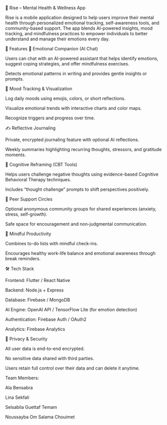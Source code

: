 🧠 Rise – Mental Health & Wellness App

Rise is a mobile application designed to help users improve their mental health through personalized emotional tracking, self-awareness tools, and community-based support. The app blends AI-powered insights, mood tracking, and mindfulness practices to empower individuals to better understand and manage their emotions every day.

🌟 Features
🩵 Emotional Companion (AI Chat)

Users can chat with an AI-powered assistant that helps identify emotions, suggest coping strategies, and offer mindfulness exercises.

Detects emotional patterns in writing and provides gentle insights or prompts.

🎨 Mood Tracking & Visualization

Log daily moods using emojis, colors, or short reflections.

Visualize emotional trends with interactive charts and color maps.

Recognize triggers and progress over time.

✍️ Reflective Journaling

Private, encrypted journaling feature with optional AI reflections.

Weekly summaries highlighting recurring thoughts, stressors, and gratitude moments.

🧩 Cognitive Reframing (CBT Tools)

Helps users challenge negative thoughts using evidence-based Cognitive Behavioral Therapy techniques.

Includes “thought challenge” prompts to shift perspectives positively.

🤝 Peer Support Circles

Optional anonymous community groups for shared experiences (anxiety, stress, self-growth).

Safe space for encouragement and non-judgmental communication.

🌿 Mindful Productivity

Combines to-do lists with mindful check-ins.

Encourages healthy work-life balance and emotional awareness through break reminders.

🛠️ Tech Stack

Frontend: Flutter / React Native

Backend: Node.js + Express

Database: Firebase / MongoDB

AI Engine: OpenAI API / TensorFlow Lite (for emotion detection)

Authentication: Firebase Auth / OAuth2

Analytics: Firebase Analytics

🔐 Privacy & Security

All user data is end-to-end encrypted.

No sensitive data shared with third parties.

Users retain full control over their data and can delete it anytime.

Team Members:

Ala Bensabra 

Lina Sekfali

Selsabila Guettaf Temam

Noussayba Om Salama Chouimet